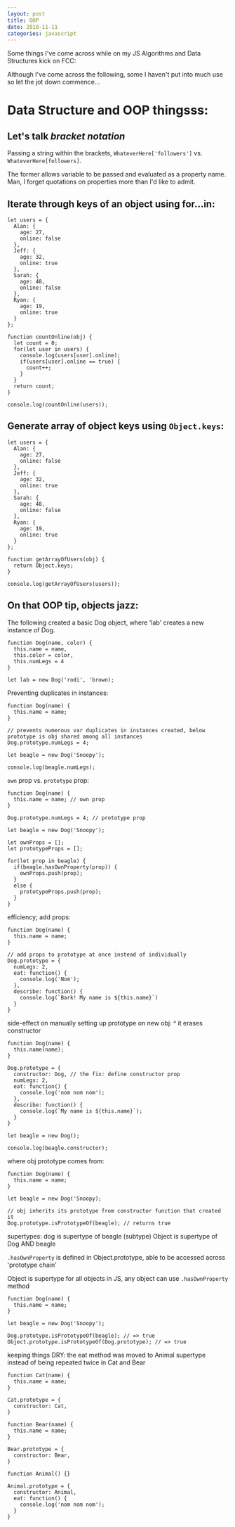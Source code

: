 ```yaml
---
layout: post
title: OOP 
date: 2018-11-11
categories: javascript
---
```


Some things I've come across while on my JS Algorithms and Data Structures kick on FCC:

Although I've come across the following, some I haven't put into much use so let the jot down commence...

# Data Structure and OOP thingsss:

## Let's talk *bracket notation*
Passing a string within the brackets, `WhateverHere['followers']` vs. `WhateverHere[followers]`. 

The former allows variable to be passed and evaluated as a property name. Man, I forget quotations on properties more than I'd like to admit.

## Iterate through keys of an object using for...in:
```
let users = {
  Alan: {
    age: 27,
    online: false
  },
  Jeff: {
    age: 32,
    online: true
  },
  Sarah: {
    age: 48,
    online: false
  },
  Ryan: {
    age: 19,
    online: true
  }
};

function countOnline(obj) {
  let count = 0;
  for(let user in users) {
    console.log(users[user].online);
    if(users[user].online == true) {
      count++;
    }
  }
  return count;
}

console.log(countOnline(users));
```

## Generate array of object keys using `Object.keys`:
```
let users = {
  Alan: {
    age: 27,
    online: false
  },
  Jeff: {
    age: 32,
    online: true
  },
  Sarah: {
    age: 48,
    online: false
  },
  Ryan: {
    age: 19,
    online: true
  }
};

function getArrayOfUsers(obj) {
  return Object.keys;
}

console.log(getArrayOfUsers(users));
```

## On that OOP tip, objects jazz:

The following created a basic Dog object, where 'lab' creates a new instance of Dog.
```
function Dog(name, color) {
  this.name = name,
  this.color = color,
  this.numLegs = 4 
}

let lab = new Dog('rodi', 'brown);
```

Preventing duplicates in instances:
```
function Dog(name) {
  this.name = name;
}

// prevents numerous var duplicates in instances created, below prototype is obj shared among all instances
Dog.prototype.numLegs = 4;

let beagle = new Dog('Snoopy');

console.log(beagle.numLegs);
```

`own` prop vs. `prototype` prop:
```
function Dog(name) {
  this.name = name; // own prop
}

Dog.prototype.numLegs = 4; // prototype prop

let beagle = new Dog('Snoopy');

let ownProps = [];
let prototypeProps = [];

for(let prop in beagle) {
  if(beagle.hasOwnProperty(prop)) {
    ownProps.push(prop);
  }
  else {
    prototypeProps.push(prop);
  }
}
```

efficiency; add props:
```
function Dog(name) {
  this.name = name;
}

// add props to prototype at once instead of individually
Dog.prototype = {
  numLegs: 2,
  eat: function() {
    console.log('Nom');
  },
  describe: function() {
    console.log(`Bark! My name is ${this.name}`)
  }
}
```

side-effect on manually setting up prototype on new obj:
^ it erases constructor
```
function Dog(name) {
  this.name(name);
}

Dog.prototype = {
  constructor: Dog, // the fix: define constructor prop
  numLegs: 2,
  eat: function() {
    console.log('nom nom nom');
  },
  describe: function() {
    console.log(`My name is ${this.name}`);
  }
}

let beagle = new Dog();

console.log(beagle.constructor);
```

where obj prototype comes from:
```
function Dog(name) {
  this.name = name;
}

let beagle = new Dog('Snoopy);

// obj inherits its prototype from constructor function that created it
Dog.prototype.isPrototypeOf(beagle); // returns true
```

supertypes:
dog is supertype of beagle (subtype)
Object is supertype of Dog AND beagle

`.hasOwnProperty` is defined in Object.prototype, able to be accessed across 'prototype chain'

Object is supertype for all objects in JS, any object can use `.hasOwnProperty` method
```
function Dog(name) {
  this.name = name;
}

let beagle = new Dog('Snoopy');

Dog.prototype.isPrototypeOf(beagle); // => true
Object.prototype.isPrototypeOf(Dog.prototype); // => true
```

keeping things DRY:
the eat method was moved to Animal supertype instead of being repeated twice in Cat and Bear
```
function Cat(name) {
  this.name = name;
}

Cat.prototype = {
  constructor: Cat,
}

function Bear(name) {
  this.name = name;
}

Bear.prototype = {
  constructor: Bear,
}

function Animal() {}

Animal.prototype = {
  constructor: Animal,
  eat: function() {
    console.log('nom nom nom');
  }
}
```
